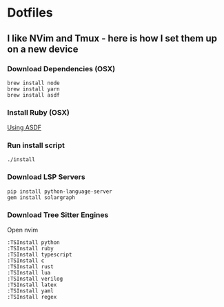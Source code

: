# Dotfiles

## I like NVim and Tmux - here is how I set them up on a new device

### Download Dependencies (OSX)
```
brew install node
brew install yarn
brew install asdf
```
### Install Ruby (OSX)
 [Using ASDF](https://andrewm.codes/blog/how-to-install-ruby-on-rails-6-1-with-asdf-on-macos-big-sur)

### Run install script
`./install`
### Download LSP Servers
```
pip install python-language-server
gem install solargraph
```
### Download Tree Sitter Engines
Open nvim
```vim
:TSInstall python
:TSInstall ruby
:TSInstall typescript
:TSInstall c
:TSInstall rust
:TSInstall lua
:TSInstall verilog
:TSInstall latex
:TSInstall yaml
:TSInstall regex
```


